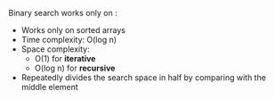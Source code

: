 Binary search works only on :
* Works only on sorted arrays
* Time complexity: O(log n)
* Space complexity:
  * O(1) for **iterative**
  * O(log n) for **recursive**
* Repeatedly divides the search space in half by comparing with the middle element
